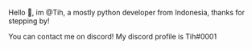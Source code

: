 Hello 👋, im @Tih, a mostly python developer from Indonesia, thanks for stepping by!

You can contact me on discord! My discord profile is Tih#0001
